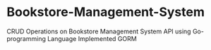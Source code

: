 # Bookstore-Management-System
CRUD Operations on Bookstore Management System API using Go-programming Language
Implemented GORM
